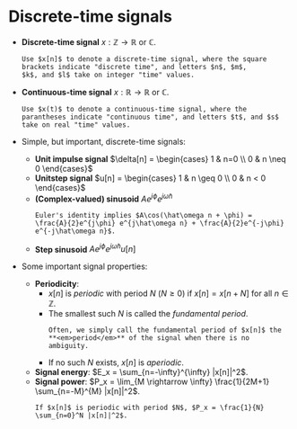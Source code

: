 # Discrete-time signals
* **Discrete-time signal** $x : \mathbb{Z} \longrightarrow \mathbb{R}$
  or $\mathbb{C}$.
  ```{admonition} Notation
  Use $x[n]$ to denote a discrete-time signal, where the square
  brackets indicate "discrete time", and letters $n$, $m$,
  $k$, and $l$ take on integer "time" values.
  ```

* **Continuous-time signal** $x : \mathbb{R} \longrightarrow \mathbb{R}$
  or $\mathbb{C}$.
  ```{admonition} Notation
  Use $x(t)$ to denote a continuous-time signal, where the 
  parantheses indicate "continuous time", and letters $t$, and $s$
  take on real "time" values.
  ```

* Simple, but important, discrete-time signals:
  - **Unit impulse signal** $\delta[n] = \begin{cases} 1 & n=0 \\ 0 & n
    \neq 0 \end{cases}$
  - **Unitstep signal** $u[n] = \begin{cases} 1 & n \geq 0 \\ 0 & n
    < 0 \end{cases}$
  - **(Complex-valued) sinusoid** $Ae^{j\phi} e^{j\hat\omega n}$
    ```{note}
    Euler's identity implies $A\cos(\hat\omega n + \phi) =
    \frac{A}{2}e^{j\phi} e^{j\hat\omega n} + \frac{A}{2}e^{-j\phi} e^{-j\hat\omega n}$.
    ```
  - **Step sinusoid** $Ae^{j\phi} e^{j\hat\omega n} u[n]$

* Some important signal properties:
  - **Periodicity**:
     - $x[n]$ is <em>periodic</em> with period $N$ $(N\geq 0)$ if $x[n] = x[n+N]$
       for all $n \in \mathbb{Z}$.
     - The smallest such $N$ is called the <em>fundamental period</em>.
       ```{note}
       Often, we simply call the fundamental period of $x[n]$ the
       **<em>period</em>** of the signal when there is no ambiguity.
       ```
     - If no such $N$ exists, $x[n]$ is <em>aperiodic</em>.
   - **Signal energy**: $E_x = \sum_{n=-\infty}^{\infty}  |x[n]|^2$.
   - **Signal power**: $P_x = \lim_{M \rightarrow \infty} \frac{1}{2M+1} \sum_{n=-M}^{M}  |x[n]|^2$.
       ```{note}
       If $x[n]$ is periodic with period $N$, $P_x = \frac{1}{N} \sum_{n=0}^N |x[n]|^2$.
       ```
   
   
